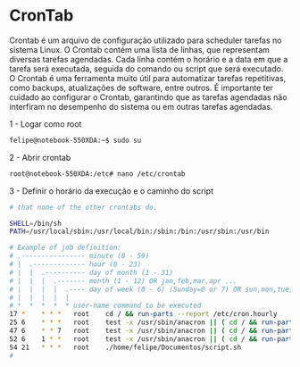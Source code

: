 # CronTab

Crontab é um arquivo de configuração utilizado para scheduler tarefas no sistema Linux. O Crontab contém uma lista de linhas, que representam diversas tarefas agendadas. Cada linha contém o horário e a data em que a tarefa será executada, seguida do comando ou script que será executado. O Crontab é uma ferramenta muito útil para automatizar tarefas repetitivas, como backups, atualizações de software, entre outros. É importante ter cuidado ao configurar o Crontab, garantindo que as tarefas agendadas não interfiram no desempenho do sistema ou em outras tarefas agendadas.

1 - Logar como root 
```bash
felipe@notebook-550XDA:~$ sudo su
```

2 - Abrir crontab
```bash
root@notebook-550XDA:/etc# nano /etc/crontab 
```

3 - Definir  o horário da execução e o caminho  do script
```bash
# that none of the other crontabs do.

SHELL=/bin/sh
PATH=/usr/local/sbin:/usr/local/bin:/sbin:/bin:/usr/sbin:/usr/bin

# Example of job definition:
# .---------------- minute (0 - 59)
# |  .------------- hour (0 - 23)
# |  |  .---------- day of month (1 - 31)
# |  |  |  .------- month (1 - 12) OR jan,feb,mar,apr ...
# |  |  |  |  .---- day of week (0 - 6) (Sunday=0 or 7) OR sun,mon,tue,wed,thu,fri,sat
# |  |  |  |  |
# *  *  *  *  * user-name command to be executed
17 *    * * *   root    cd / && run-parts --report /etc/cron.hourly
25 6    * * *   root    test -x /usr/sbin/anacron || ( cd / && run-parts --report /etc/cron.daily )
47 6    * * 7   root    test -x /usr/sbin/anacron || ( cd / && run-parts --report /etc/cron.weekly )
52 6    1 * *   root    test -x /usr/sbin/anacron || ( cd / && run-parts --report /etc/cron.monthly )
54 21   * * *   root    ./home/felipe/Documentos/script.sh
#

```